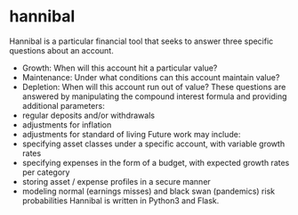 # hannibal
Hannibal is a particular financial tool that seeks to answer three specific questions about an account.
- Growth: When will this account hit a particular value?
- Maintenance: Under what conditions can this account maintain value?
- Depletion: When will this account run out of value?
These questions are answered by manipulating the compound interest formula and providing additional parameters:
- regular deposits and/or withdrawals
- adjustments for inflation
- adjustments for standard of living
Future work may include:
- specifying asset classes under a specific account, with variable growth rates
- specifying expenses in the form of a budget, with expected growth rates per category
- storing asset / expense profiles in a secure manner
- modeling normal (earnings misses) and black swan (pandemics) risk probabilities
Hannibal is written in Python3 and Flask.
